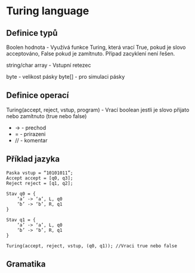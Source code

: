 # Turing language
## Definice typů

Boolen hodnota - Využívá funkce Turing, která vrací True, pokud je slovo acceptováno, False pokud je zamítnuto. Případ zacyklení není řešen.

string/char array - Vstupní retezec

byte - velikost pásky
byte[] - pro simulaci pásky

## Definice operací

Turing(accept, reject, vstup, program) - Vrací boolean jestli je slovo přijato nebo zamítnuto (true nebo false)

- -> 	- prechod
- = 	- prirazeni
- //  	- komentar

## Příklad jazyka

```
Paska vstup = “10101011”;
Accept accept = [q0, q3];
Reject reject = [q1, q2];

Stav q0 = {
	‘a’ -> ‘a’, L, q0
	‘b’ -> ‘b’, R, q1
}

Stav q1 = {
	‘a’ -> ‘a’, L, q0
	‘b’ -> ‘b’, R, q1
}

Turing(accept, reject, vstup, (q0, q1)); //Vraci true nebo false
```
## Gramatika
